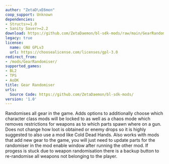 ```yaml
---
author: "ZetaD\xE6mon"
coop_support: Unknown
dependencies:
- Structs>=1.0
- Sanity Saver>=2.2
download: https://github.com/ZetaDaemon/bl-sdk-mods/raw/main/GearRandomiser/GearRandomiser.zip
legacy: true
license:
  name: GNU GPLv3
  url: https://choosealicense.com/licenses/gpl-3.0
redirect_from:
- /mods/GearRandomiser/
supported_games:
- BL2
- TPS
- AoDK
title: Gear Randomiser
urls:
  Source Code: https://github.com/ZetaDaemon/bl-sdk-mods/
version: '1.0'
---
```

Randomises all gear in the game.
Adds options to additionally choose which character class mods will be locked to as well as a chaos mode which removes restrictions for weapons as to which parts spawn where on a gun.
Does not change how loot is obtained or enemy drops so it is highly suggested to also use a mod like Cold Dead Hands.
Also works with mods that add new gear to the game, you will just need to update parts for the randomiser in the mod enable window after running the other mod.
If progess is stuck due to weapon randomisation there is a backup button to re-randomise all weapons not belonging to the player.